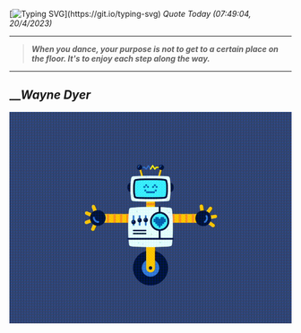 [![Typing SVG](https://readme-typing-svg.herokuapp.com?font=Press+Start+2P&color=C2F784&size=35&width=900&height=100&lines=Hello+World%2C+I'm+Hung+!)](https://git.io/typing-svg) 
_Quote Today (07:49:04, 20/4/2023)_
___
>**_When you dance, your purpose is not to get to a certain place on the floor. It's to enjoy each step along the way._**
___

## __**_Wayne Dyer_**

![RobotDance](src/assets/images/robot-dancing-dribble.gif?style=center)
